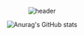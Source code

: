 <div align="center">

  ![header](https://capsule-render.vercel.app/api?type=waving&theme=onedark&height=300&section=header&text=H_Seungho&fontSize=90)
  
  ![Anurag's GitHub stats](https://github-readme-stats.vercel.app/api?username=hseungho&show_icons=true&theme=radical)
  

</div>
